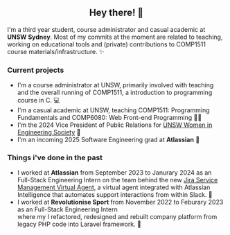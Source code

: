 <h2><center>Hey there! 👋</center></h3>

I'm a third year student, course administrator and casual academic at <strong>UNSW Sydney</strong>. Most of my commits at the moment are related to teaching, working on educational tools and (private) contributions to COMP1511 course materials/infrastructure. ✨

<h3>Current projects</h3>
<ul>
<li>I'm a course administrator at UNSW, primarily involved with teaching and the overall running of COMP1511, a introduction to programming course in C. 💻</li>
<li>I'm a casual academic at UNSW, teaching COMP1511: Programming Fundamentals and COMP6080: Web Front-end Programming 👩‍🏫</li>
<li>I'm the 2024 Vice President of Public Relations for <a href = "https://www.wiesoc.com/">UNSW Women in Engineering Society</a> 💜</li>
<li>I'm an incoming 2025 Software Engineering grad at <strong>Atlassian</strong> 🎉</li>
</ul>

<h3>Things i've done in the past</h3>
<ul>
  <li>I worked at <strong>Atlassian</strong> from September 2023 to Janurary 2024 as an Full-Stack Engineering Intern on the team behind the new <a href = "https://www.atlassian.com/software/jira/service-management/features/itsm/virtual-agent">Jira Service Management Virtual Agent</a>, a virtual agent integrated with Atlassian Intelligence that automates support interactions from within Slack. 🤩</li>
  <li>I worked at <strong>Revolutionise Sport</strong> from November 2022 to Feburary 2023 as an Full-Stack Engineering Intern </li> where my I refactored, redesigned and rebuilt company platform from legacy PHP code into Laravel framework. 🥰
</ul>
